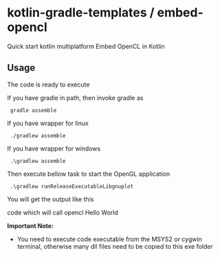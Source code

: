 # kotlin-gradle-templates / embed-opencl
Quick start kotlin multiplatform Embed OpenCL in Kotlin

## Usage
The code is ready to execute

If you have gradle in path, then invoke gradle as

     gradle assemble

If you have wrapper for linux

     ./gradlew assemble

If you have wrapper for windows

     .\gradlew assemble

Then execute bellow task to start the OpenGL application

     .\gradlew runReleaseExecutableLibgnuplot
     
You will get the output like this

code which will call opencl
Hello World


**Important Note:**
  * You need to execute code executable from the MSYS2 or cygwin terminal, otherwise many dll files need to be copied to this exe folder

